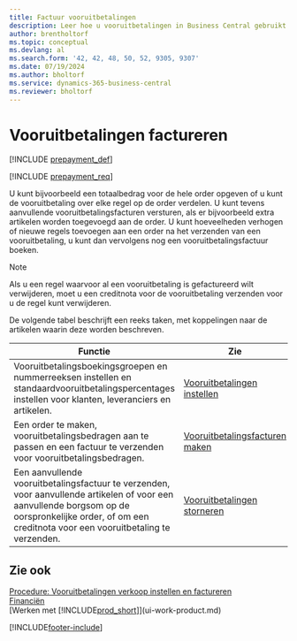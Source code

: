 ```yaml
---
title: Factuur vooruitbetalingen
description: Leer hoe u vooruitbetalingen in Business Central gebruikt om borgsommen te factureren en te innen van klanten en borgsommen over te maken aan leveranciers.
author: brentholtorf
ms.topic: conceptual
ms.devlang: al
ms.search.form: '42, 42, 48, 50, 52, 9305, 9307'
ms.date: 07/19/2024
ms.author: bholtorf
ms.service: dynamics-365-business-central
ms.reviewer: bholtorf
---
```


# <a name="invoicing-prepayments"></a>Vooruitbetalingen factureren

[!INCLUDE [prepayment_def](includes/prepayment_def.md)]

[!INCLUDE [prepayment_req](includes/prepayment_req.md)]

U kunt bijvoorbeeld een totaalbedrag voor de hele order opgeven of u kunt de vooruitbetaling over elke regel op de order verdelen. U kunt tevens aanvullende vooruitbetalingsfacturen versturen, als er bijvoorbeeld extra artikelen worden toegevoegd aan de order. U kunt hoeveelheden verhogen of nieuwe regels toevoegen aan een order na het verzenden van een vooruitbetaling, u kunt dan vervolgens nog een vooruitbetalingsfactuur boeken.  

> [!NOTE]
> Als u een regel waarvoor al een vooruitbetaling is gefactureerd wilt verwijderen, moet u een creditnota voor de vooruitbetaling verzenden voor u de regel kunt verwijderen.

De volgende tabel beschrijft een reeks taken, met koppelingen naar de artikelen waarin deze worden beschreven.

|**Functie**|**Zie**|  
|------------|-------------|  
|Vooruitbetalingsboekingsgroepen en nummerreeksen instellen en standaardvooruitbetalingspercentages instellen voor klanten, leveranciers en artikelen.|[Vooruitbetalingen instellen](finance-set-up-prepayments.md)|
|Een order te maken, vooruitbetalingsbedragen aan te passen en een factuur te verzenden voor vooruitbetalingsbedragen.|[Vooruitbetalingsfacturen maken](finance-how-to-create-prepayment-invoices.md)|  
|Een aanvullende vooruitbetalingsfactuur te verzenden, voor aanvullende artikelen of voor een aanvullende borgsom op de oorspronkelijke order, of om een creditnota voor een vooruitbetaling te verzenden.|[Vooruitbetalingen storneren](finance-how-to-correct-prepayments.md)|  

## <a name="see-also"></a>Zie ook

[Procedure: Vooruitbetalingen verkoop instellen en factureren](walkthrough-setting-up-and-invoicing-sales-prepayments.md)  
[Financiën](finance.md)  
[Werken met [!INCLUDE[prod_short](includes/prod_short.md)]](ui-work-product.md)  


[!INCLUDE[footer-include](includes/footer-banner.md)]
